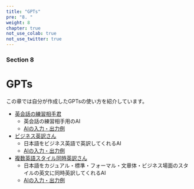 ```yaml
---
title: "GPTs"
pre: "8. "
weight: 8
chapter: true
not_use_colab: true
not_use_twitter: true
---
```


### Section 8

# GPTs

この章では自分が作成したGPTsの使い方を紹介しています。

- [英会話の練習相手君](https://chat.openai.com/g/g-pIbQOgifW-ying-hui-hua-noxian-sheng)
  - 英会話の練習相手用のAI
  - <a href="./english-teacher/">AIの入力・出力例</a>
- [ビジネス英訳さん](https://chat.openai.com/g/g-mImbsIcux-bizinesuying-yu-ying-yi-san)
  - 日本語をビジネス英語で英訳してくれるAI
  - <a href="./business-english/">AIの入力・出力例</a>
- [複数英語スタイル同時英訳さん](https://chat.openai.com/g/g-PJYc6cJWs-fu-shu-ying-yu-sutairutong-shi-ying-yi-san)
  - 日本語をカジュアル・標準・フォーマル・文章体・ビジネス場面のスタイルの英文に同時英訳してくれるAI
  - <a href="./multi-style-english/">AIの入力・出力例</a>
